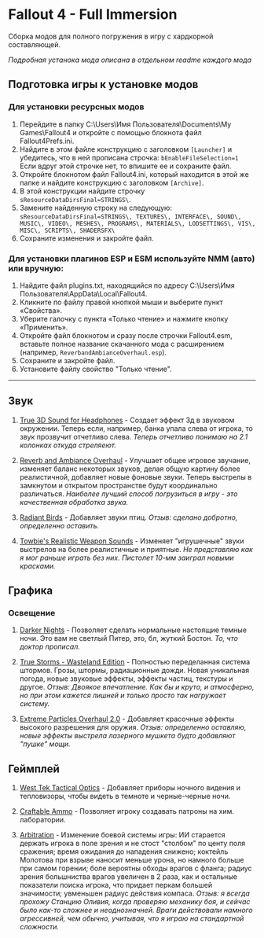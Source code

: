 # Fallout 4 - Full Immersion
Сборка модов для полного погружения в игру с хардкорной составляющей.

*Подробная устанока мода описана в отдельном readme каждого мода*

## Подготовка игры к установке модов

### Для установки ресурсных модов

1. Перейдите в папку C:\Users\Имя Пользователя\Documents\My Games\Fallout4 и откройте с помощью блокнота файл Fallout4Prefs.ini.
1. Найдите в этом файле конструкцию с заголовком `[Launcher]` и убедитесь, что в ней прописана строчка: `bEnableFileSelection=1` Если вдруг этой строчке нет, то впишите ее и сохраните файл.
1. Откройте блокнотом файл Fallout4.ini, который находится в этой же папке и найдите конструкцию с заголовком `[Archive]`.
1. В этой конструкции найдите строчку `sResourceDataDirsFinal=STRINGS\`.
1. Замените найденную строку на следующую:
`sResourceDataDirsFinal=STRINGS\, TEXTURES\, INTERFACE\, SOUND\, MUSIC\, VIDEO\, MESHES\, PROGRAMS\, MATERIALS\, LODSETTINGS\, VIS\, MISC\, SCRIPTS\, SHADERSFX\`
1. Сохраните изменения и закройте файл.

### Для установки плагинов ESP и ESM используйте NMM (авто) или вручную:

1. Найдите файл plugins.txt, находящийся по адресу C:\Users\Имя Пользователя\AppData\Local\Fallout4.
1. Кликните по файлу правой кнопкой мыши и выберите пункт «Свойства».
1. Уберите галочку с пункта «Только чтение» и нажмите кнопку «Применить».
1. Откройте файл блокнотом и сразу после строчки Fallout4.esm, вставьте полное название скачанного мода с расширением (например, `ReverbandAmbianceOverhaul.esp`).
1. Сохраните и закройте файл.
1. Установите файлу свойство "Только чтение".

------------------------------------------------------

<!-- 1. []() - -->

## Звук

1. [True 3D Sound for Headphones](https://rd.nexusmods.com/fallout4/mods/19680/?) - Создает эффект 3д в звуковом окружении. Теперь если, например, банка упала слева от игрока, то звук прозвучит отчетливо слева. *Теперь отчетливо понимаю на 2.1 колонках откуда стреляеют.*

1. [Reverb and Ambiance Overhaul](https://rd.nexusmods.com/fallout4/mods/10189/?) - Улучшает общее игровое звучание, изменяет баланс некоторых звуков, делая общую картину более реалистичной, добавляет новые фоновые звуки. Теперь выстрелы в замкнутом и открытом пространстве будут координально различаться. *Наиболее лучший способ погрузиться в игру - это качественная обработка звука.*

1. [Radiant Birds](https://rd.nexusmods.com/fallout4/mods/2397/?) - Добавляет звуки птиц. *Отзыв: сделано добротно, определенно оставить.*

1. [Towbie's Realistic Weapon Sounds](https://rd.nexusmods.com/fallout4/mods/130/?) - Изменяет "игрушечные" звуки выстрелов на более реалистичные и приятные. *Не представляю как я мог раньше играть без них. Пистолет 10-мм заиграл новыми красками.*

## Графика

### Освещение

1. [Darker Nights](https://rd.nexusmods.com/fallout4/mods/191/?) - Позволяет сделать нормальные настоящие темные ночи. Это вам не светлый Питер, это, бл, жуткий Бостон. *То, что доктор прописал.*

1. [True Storms - Wasteland Edition](https://rd.nexusmods.com/fallout4/mods/4472) - Полностью переделанная система штормов. Грозы, штормы, радиационные дожди. Новая уникальная погода, новые звуковые эффекты, эффекты частиц, текстуры и другое. *Отзыв: Двоякое впечатление. Как бы и круто, и атмосферно, но при этом кажется лишней и только просто так нагружает систему.*

1. [Extreme Particles Overhaul 2.0](https://rd.nexusmods.com/fallout4/mods/24159/?) - Добавляет красочные эффекты высокого разрешения для оружия. *Отзыв: определенно оставляю, новые эффекты выстрела лазерного мушкета будто добавляют "пушке" мощи.*

## Геймплей

1. [West Tek Tactical Optics](https://rd.nexusmods.com/fallout4/mods/12220/?) - Добавляет приборы ночного видения и тепловизоры, чтобы видеть в темноте и черные-черные ночи.

1. [Craftable Ammo](https://rd.nexusmods.com/fallout4/mods/798/?tab=description) - Позволяет игроку создавать патроны на хим. лаборатории.

1. [Arbitration](https://rd.nexusmods.com/fallout4/mods/2037/?) - Изменение боевой системы игры: ИИ старается держать игрока в поле зрения и не стост "столбом" по центу поля сражения; время ожидания до нападения снижено; коктейль Молотова при взрыве наносит меньше урона, но намного больше при самом горении; боле вероятны обходы врагов с фланга; радиус зрения большниства врагов увеличен в 2 раза, как и остальные показатели поиска игрока, что придает перкам большей значимости; увменьшен радиус действия компаса. *Отзыв: я всегда прохожу Станцию Оливия, когда проверяю механику боя, и сейчас было как-то сложнее и неоднозначней. Враги действовали намного агрессивней, чем обычно, учитывая, что я играю на стандартной сложности.*

